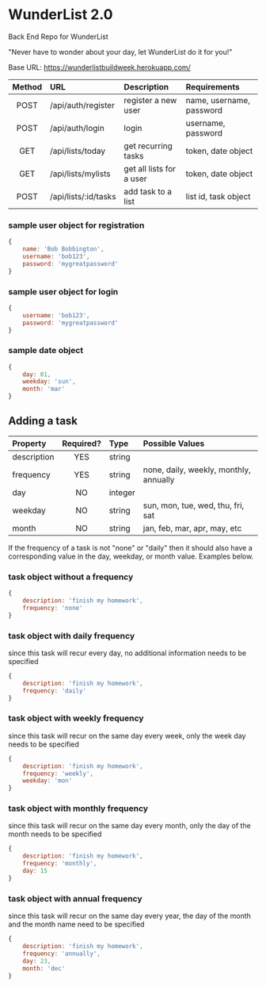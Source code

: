 # WunderList 2.0
Back End Repo for WunderList

"Never have to wonder about your day, let WunderList do it for you!"

Base URL:
<https://wunderlistbuildweek.herokuapp.com/>


|Method| URL | Description| Requirements|
|:-----:|:-----|:-----|:-----|
|POST| /api/auth/register| register a new user| name, username, password|
|POST| /api/auth/login| login | username, password|
|GET| /api/lists/today| get recurring tasks | token, date object|
|GET| /api/lists/mylists| get all lists for a user | token, date object|
|POST| /api/lists/:id/tasks| add task to a list | list id, task object|


### sample user object for registration
```javascript
{
    name: 'Bob Bobbington',
    username: 'bob123',
    password: 'mygreatpassword'
}
```

### sample user object for login
```javascript
{
    username: 'bob123',
    password: 'mygreatpassword'
}
```

### sample date object
```javascript
{
    day: 01,
    weekday: 'sun',
    month: 'mar'
}
```



## Adding a task

|Property| Required? | Type| Possible Values|
|:-----|:-----:|:-----|:----|
|description| YES| string| 
|frequency| YES| string| none, daily, weekly, monthly, annually|
|day| NO | integer| 
|weekday|NO| string| sun, mon, tue, wed, thu, fri, sat|
|month|NO|string| jan, feb, mar, apr, may, etc|

If the frequency of a task is not "none" or "daily" then it should also have a corresponding value in the day, weekday, or month value. Examples below.


### task object without a frequency
```javascript
{
    description: 'finish my homework',
    frequency: 'none'
}
```

### task object with daily frequency
since this task will recur every day, no additional information needs to be specified
```javascript
{
    description: 'finish my homework',
    frequency: 'daily'
}
```

### task object with weekly frequency
since this task will recur on the same day every week, only the week day needs to be specified
```javascript
{
    description: 'finish my homework',
    frequency: 'weekly',
    weekday: 'mon'
}
```

### task object with monthly frequency
since this task will recur on the same day every month, only the day of the month needs to be specified
```javascript
{
    description: 'finish my homework',
    frequency: 'monthly',
    day: 15
}
```

### task object with annual frequency
since this task will recur on the same day every year, the day of the month and the month name need to be specified
```javascript
{
    description: 'finish my homework',
    frequency: 'annually',
    day: 23,
    month: 'dec'
}
```





